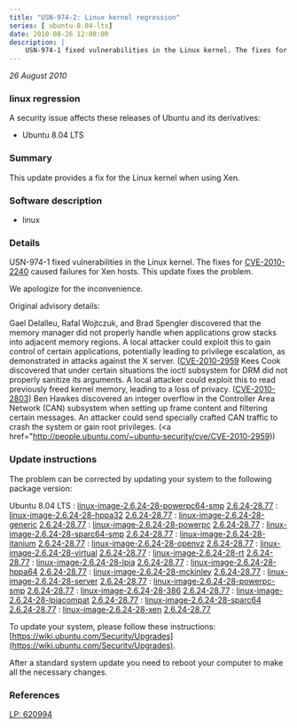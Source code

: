 ```yaml
---
title: "USN-974-2: Linux kernel regression"
series: [ ubuntu-8.04-lts]
date: 2010-08-26 12:00:00
description: |
    USN-974-1 fixed vulnerabilities in the Linux kernel. The fixes for [CVE-2010-2240](http://people.ubuntu.com/~ubuntu-security/cve/CVE-2010-2240) caused failures for Xen hosts. This update fixes the problem.
--- 
```

 
 

*26 August 2010*

### linux regression

A security issue affects these releases of Ubuntu and its derivatives:

* Ubuntu 8.04 LTS

### Summary

This update provides a fix for the Linux kernel when using Xen. 

### Software description

* linux 

### Details

USN-974-1 fixed vulnerabilities in the Linux kernel. The fixes for [CVE-2010-2240](http://people.ubuntu.com/~ubuntu-security/cve/CVE-2010-2240) caused failures for Xen hosts. This update fixes the problem.

We apologize for the inconvenience.

Original advisory details:

 Gael Delalleu, Rafal Wojtczuk, and Brad Spengler discovered that the memory manager did not properly handle when applications grow stacks into adjacent memory regions. A local attacker could exploit this to gain control of certain applications, potentially leading to privilege escalation, as demonstrated in attacks against the X server. ([CVE-2010-2959](http://people.ubuntu.com/~ubuntu-security/cve/CVE-2010-2240">CVE-2010-2240</a>) Kees Cook discovered that under certain situations the ioctl subsystem for DRM did not properly sanitize its arguments. A local attacker could exploit this to read previously freed kernel memory, leading to a loss of privacy. (<a href="http://people.ubuntu.com/~ubuntu-security/cve/CVE-2010-2803">CVE-2010-2803</a>) Ben Hawkes discovered an integer overflow in the Controller Area Network (CAN) subsystem when setting up frame content and filtering certain messages. An attacker could send specially crafted CAN traffic to crash the system or gain root privileges. (<a href="http://people.ubuntu.com/~ubuntu-security/cve/CVE-2010-2959)) 

### Update instructions

The problem can be corrected by updating your system to the following package version:

Ubuntu 8.04 LTS
 : [linux-image-2.6.24-28-powerpc64-smp](https://launchpad.net/ubuntu/+source/linux) <span> [2.6.24-28.77](https://launchpad.net/ubuntu/+source/linux/2.6.24-28.77) </span> 
 : [linux-image-2.6.24-28-hppa32](https://launchpad.net/ubuntu/+source/linux) <span> [2.6.24-28.77](https://launchpad.net/ubuntu/+source/linux/2.6.24-28.77) </span> 
 : [linux-image-2.6.24-28-generic](https://launchpad.net/ubuntu/+source/linux) <span> [2.6.24-28.77](https://launchpad.net/ubuntu/+source/linux/2.6.24-28.77) </span> 
 : [linux-image-2.6.24-28-powerpc](https://launchpad.net/ubuntu/+source/linux) <span> [2.6.24-28.77](https://launchpad.net/ubuntu/+source/linux/2.6.24-28.77) </span> 
 : [linux-image-2.6.24-28-sparc64-smp](https://launchpad.net/ubuntu/+source/linux) <span> [2.6.24-28.77](https://launchpad.net/ubuntu/+source/linux/2.6.24-28.77) </span> 
 : [linux-image-2.6.24-28-itanium](https://launchpad.net/ubuntu/+source/linux) <span> [2.6.24-28.77](https://launchpad.net/ubuntu/+source/linux/2.6.24-28.77) </span> 
 : [linux-image-2.6.24-28-openvz](https://launchpad.net/ubuntu/+source/linux) <span> [2.6.24-28.77](https://launchpad.net/ubuntu/+source/linux/2.6.24-28.77) </span> 
 : [linux-image-2.6.24-28-virtual](https://launchpad.net/ubuntu/+source/linux) <span> [2.6.24-28.77](https://launchpad.net/ubuntu/+source/linux/2.6.24-28.77) </span> 
 : [linux-image-2.6.24-28-rt](https://launchpad.net/ubuntu/+source/linux) <span> [2.6.24-28.77](https://launchpad.net/ubuntu/+source/linux/2.6.24-28.77) </span> 
 : [linux-image-2.6.24-28-lpia](https://launchpad.net/ubuntu/+source/linux) <span> [2.6.24-28.77](https://launchpad.net/ubuntu/+source/linux/2.6.24-28.77) </span> 
 : [linux-image-2.6.24-28-hppa64](https://launchpad.net/ubuntu/+source/linux) <span> [2.6.24-28.77](https://launchpad.net/ubuntu/+source/linux/2.6.24-28.77) </span> 
 : [linux-image-2.6.24-28-mckinley](https://launchpad.net/ubuntu/+source/linux) <span> [2.6.24-28.77](https://launchpad.net/ubuntu/+source/linux/2.6.24-28.77) </span> 
 : [linux-image-2.6.24-28-server](https://launchpad.net/ubuntu/+source/linux) <span> [2.6.24-28.77](https://launchpad.net/ubuntu/+source/linux/2.6.24-28.77) </span> 
 : [linux-image-2.6.24-28-powerpc-smp](https://launchpad.net/ubuntu/+source/linux) <span> [2.6.24-28.77](https://launchpad.net/ubuntu/+source/linux/2.6.24-28.77) </span> 
 : [linux-image-2.6.24-28-386](https://launchpad.net/ubuntu/+source/linux) <span> [2.6.24-28.77](https://launchpad.net/ubuntu/+source/linux/2.6.24-28.77) </span> 
 : [linux-image-2.6.24-28-lpiacompat](https://launchpad.net/ubuntu/+source/linux) <span> [2.6.24-28.77](https://launchpad.net/ubuntu/+source/linux/2.6.24-28.77) </span> 
 : [linux-image-2.6.24-28-sparc64](https://launchpad.net/ubuntu/+source/linux) <span> [2.6.24-28.77](https://launchpad.net/ubuntu/+source/linux/2.6.24-28.77) </span> 
 : [linux-image-2.6.24-28-xen](https://launchpad.net/ubuntu/+source/linux) <span> [2.6.24-28.77](https://launchpad.net/ubuntu/+source/linux/2.6.24-28.77) </span> 

To update your system, please follow these instructions: [https://wiki.ubuntu.com/Security/Upgrades](https://wiki.ubuntu.com/Security/Upgrades).

After a standard system update you need to reboot your computer to make all the necessary changes. 

### References

 
 [LP: 620994](https://launchpad.net/bugs/620994)
 

